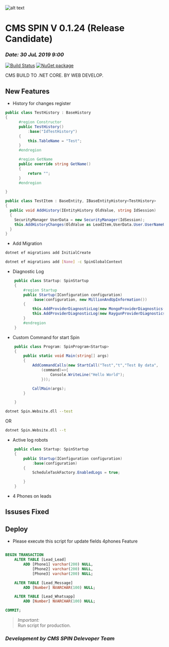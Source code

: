 ﻿![alt text](http://dev.cmsspin.com/Spin/Themes/SpinWeb/Resource/img/logo-spin-color.png)
# CMS SPIN V 0.1.24 (Release Candidate)
### *Date: 30 JuL 2019 9:00*
[![Build Status](https://travis-ci.org/joemccann/dillinger.svg?branch=master)](https://travis-ci.org/joemccann/dillinger)  [![NuGet package](https://img.shields.io/badge/Nuget-0.1.24rc-blue.svg)](https://www.nuget.org/packages/Spin/0.1.24-rc)

CMS BUILD TO .NET CORE. BY WEB DEVELOP.

## New Features

  - History for changes register
  ```csharp
  public class TestHistory : BaseHistory
  {
        #region Constructor
        public TestHistory()
            :base("IdTestHistory")
        {
            this.TableName = "Test";
        }
        #endregion

        #region GetName
        public override string GetName()
        {
            return "";
        }
        #endregion

  }
  ```

  ```csharp
  public class TestItem : BaseEntity, IBaseEntityHistory<TestHistory>
  {
    public void AddHistory(IEntityHistory OldValue, string IdSession)
    {
      SecurityManager UserData = new SecurityManager(IdSession);
      this.AddHistoryChanges(OldValue as LeadItem,UserData.User.UserNameUserData.User.FirstName +  " " + UserData.User.LastName);
    }
  }
  ```
  - Add Migration
  ```bash
  dotnet ef migrations add InitialCreate
  ```
  ```bash
  dotnet ef migrations add [Name] -c SpinGlobalContext
  ```
- Diagnostic Log
```csharp
    public class Startup: SpinStartup
    {
        #region Startup
        public Startup(IConfiguration configuration)
            :base(configuration, new MillionAndUpInformation())
        {
            this.AddProviderDiagnosticLog(new MongoProviderDiagnostics());
            this.AddProviderDiagnosticLog(new RaygunProviderDiagnostics());//
        }
        #endregion
    }
```

- Custom Command for start Spin
```csharp
    public class Program: SpinProgram<Startup>
    {
        public static void Main(string[] args)
        {
            AddCommandCalls(new StartCall("Test","t","Test By data",
                (command)=>{
                    Console.WriteLine("Hello World");
                }));

            CallMain(args);
        }

    }
```

```bash
dotnet Spin.Website.dll --test
```
OR
```bash
dotnet Spin.Website.dll --t
```


- Active log robots
```csharp
    public class Startup: SpinStartup
    {
        public Startup(IConfiguration configuration)
            :base(configuration)
        {
            ScheduleTaskFactory.EnabledLogs = true;

        }
    }
```

- 4 Phones on leads

## Issuses Fixed


  

## Deploy

- Please execute this script for update fields 4phones Feature
```sql

BEGIN TRANSACTION
    ALTER TABLE [Lead_Lead]
        ADD [Phone1] varchar(200) NULL,
            [Phone2] varchar(200) NULL,
            [Phone3] varchar(200) NULL;

    ALTER TABLE [Lead_Message]
        ADD [Number] NVARCHAR(100) NULL;

    ALTER TABLE [Lead_Whatsapp]
        ADD [Number] NVARCHAR(100) NULL;

COMMIT;

```

> *Important:* <br>
> Run script for production.




### *Development by CMS SPIN Delevoper Team*